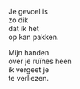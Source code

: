 <!--
title: Je gevoel...
categories: nederlands, poems
-->
Je gevoel is\
zo dik\
dat ik het\
op kan pakken.

Mijn handen\
over je ruïnes heen\
ik vergeet je\
te verliezen.
